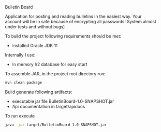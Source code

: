 Bulletin Board

Application for posting and reading bulletins in the easiest way. 
Your account will be in safe because of encrypting all passwords!
System almost under tests and without bugs)  

To build the project following requirements should be met:
* Installed Oracle JDK 11

Internally I use:
* In memory h2 database for easy start 

To assemble JAR, in the project root directory run:
```bash
mvn clean package
```

Build generate following artifacts:
- executable jar file BulletinBoard-1.0-SNAPSHOT.jar
- Api documentation in target/apidocs


To run execute 
```bash
java -jar target/BulletinBoard-1.0-SNAPSHOT.jar
```